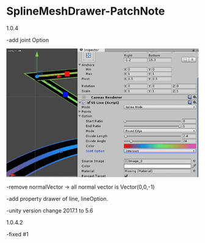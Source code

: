 # SplineMeshDrawer-PatchNote
1.0.4 

-add joint Option 

![example](JointOption.gif)

-remove normalVector -> all normal vector is Vector(0,0,-1)

-add property drawer of line, lineOption.

-unity version change 2017.1 to 5.6

1.0.4.2

-fixed #1
